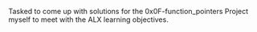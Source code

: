Tasked to come up with solutions for the 0x0F-function_pointers Project myself to meet with the ALX learning objectives.
